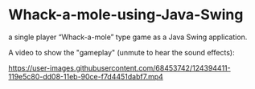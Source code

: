 # Whack-a-mole-using-Java-Swing
a single player “Whack-a-mole” type game as a Java Swing application.

A video to show the "gameplay" (unmute to hear the sound effects):

https://user-images.githubusercontent.com/68453742/124394411-119e5c80-dd08-11eb-90ce-f7d4451dabf7.mp4

